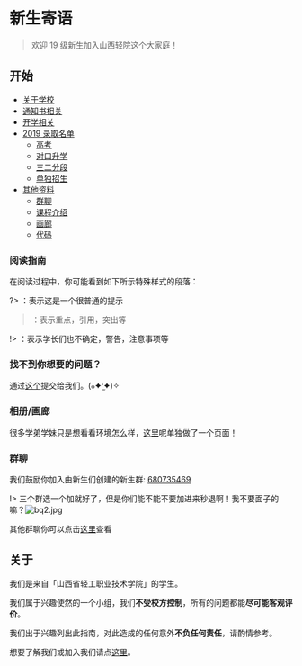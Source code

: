 # 新生寄语

> 欢迎 19 级新生加入山西轻院这个大家庭！

## 开始

* [关于学校](/aboutSchool)
* [通知书相关](/noticeRelated)
* [开学相关](/schoolOpens)
* [2019 录取名单](/luqu)
    * [高考](/luqu/gaokao)
    * [对口升学](/luqu/duikou)
    * [三二分段](/luqu/saner)
    * [单独招生](/luqu/dandu)
* [其他资料](/other)
    * [群聊](/qqgroup)
    * [课程介绍](/courseIntroduction)
    * [画廊](/gallery)
    * [代码](/code)

### 阅读指南

在阅读过程中，你可能看到如下所示特殊样式的段落：

?> ：表示这是一个很普通的提示

> ：表示重点，引用，突出等

!> ：表示学长们也不确定，警告，注意事项等

### 找不到你想要的问题？

通过[这个](https://wj.qq.com/s/2313147/f4ce)提交给我们。(๑✦ˑ̫✦)✧

### 相册/画廊

很多学弟学妹只是想看看环境怎么样，[这里](gallery.md)呢单独做了一个页面！

### 群聊

我们鼓励你加入由新生们创建的新生群: [680735469](https://shang.qq.com/wpa/qunwpa?idkey=40559d659d38634a97afd6123caf00025646f637d05508c7ac840b2d78f76a39)

!> 三个群选一个加就好了，但是你们能不能不要加进来秒退啊！我不要面子的嘛？![bq2.jpg](https://i.loli.net/2018/07/30/5b5e8574c76da.jpg)

其他群聊你可以点击[这里](qqgroup.md)查看

## 关于

我们是来自「山西省轻工职业技术学院」的学生。

我们属于兴趣使然的一个小组，我们**不受校方控制**，所有的问题都能**尽可能客观评价**。

我们出于兴趣列出此指南，对此造成的任何意外**不负任何责任**，请酌情参考。

想要了解我们或加入我们请点[这里](https://github.com/sxqgzy)。
